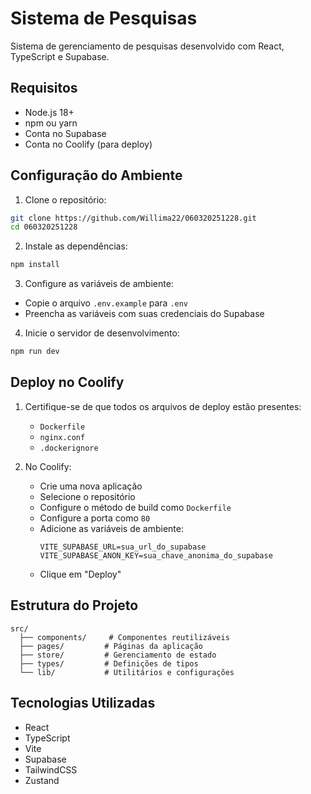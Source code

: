 # Sistema de Pesquisas

Sistema de gerenciamento de pesquisas desenvolvido com React, TypeScript e Supabase.

## Requisitos

- Node.js 18+
- npm ou yarn
- Conta no Supabase
- Conta no Coolify (para deploy)

## Configuração do Ambiente

1. Clone o repositório:
```bash
git clone https://github.com/Willima22/060320251228.git
cd 060320251228
```

2. Instale as dependências:
```bash
npm install
```

3. Configure as variáveis de ambiente:
- Copie o arquivo `.env.example` para `.env`
- Preencha as variáveis com suas credenciais do Supabase

4. Inicie o servidor de desenvolvimento:
```bash
npm run dev
```

## Deploy no Coolify

1. Certifique-se de que todos os arquivos de deploy estão presentes:
   - `Dockerfile`
   - `nginx.conf`
   - `.dockerignore`

2. No Coolify:
   - Crie uma nova aplicação
   - Selecione o repositório
   - Configure o método de build como `Dockerfile`
   - Configure a porta como `80`
   - Adicione as variáveis de ambiente:
     ```
     VITE_SUPABASE_URL=sua_url_do_supabase
     VITE_SUPABASE_ANON_KEY=sua_chave_anonima_do_supabase
     ```
   - Clique em "Deploy"

## Estrutura do Projeto

```
src/
  ├── components/     # Componentes reutilizáveis
  ├── pages/         # Páginas da aplicação
  ├── store/         # Gerenciamento de estado
  ├── types/         # Definições de tipos
  └── lib/           # Utilitários e configurações
```

## Tecnologias Utilizadas

- React
- TypeScript
- Vite
- Supabase
- TailwindCSS
- Zustand 